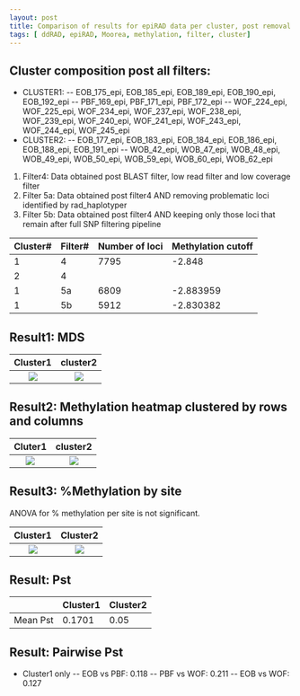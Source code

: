 ```yaml
---
layout: post
title: Comparison of results for epiRAD data per cluster, post removal of problematic loci from technical reps.  
tags: [ ddRAD, epiRAD, Moorea, methylation, filter, cluster]
---
```


## Cluster composition post all filters: 
- CLUSTER1:
-- EOB_175_epi, EOB_185_epi, EOB_189_epi, EOB_190_epi, EOB_192_epi
-- PBF_169_epi, PBF_171_epi, PBF_172_epi
-- WOF_224_epi, WOF_225_epi, WOF_234_epi, WOF_237_epi, WOF_238_epi, WOF_239_epi, WOF_240_epi, WOF_241_epi, WOF_243_epi, WOF_244_epi, WOF_245_epi
- CLUSTER2: 
-- EOB_177_epi, EOB_183_epi, EOB_184_epi, EOB_186_epi, EOB_188_epi, EOB_191_epi
-- WOB_42_epi, WOB_47_epi, WOB_48_epi, WOB_49_epi, WOB_50_epi, WOB_59_epi, WOB_60_epi, WOB_62_epi

1. Filter4: Data obtained post BLAST filter, low read filter and low coverage filter 
2. Filter 5a: Data obtained post filter4 AND removing problematic loci identified by rad_haplotyper 
3. Filter 5b: Data obtained post filter4 AND keeping only those loci that remain after full SNP filtering pipeline

|Cluster#| Filter#  | Number of loci| Methylation cutoff |
|--------|----------|-------------|----------------------|
|1| 4        |  7795       | -2.848               |
|2|4         |              |                       |
|1| 5a       |  6809       |  -2.883959           |
|1| 5b       |  5912       |   -2.830382          |

## Result1: MDS 

Cluster1             | cluster2 
:-------------------------:|:------:
![]({{site.baseurl}}/images/epiRAD_analysis_out/minus_outliers/Filter4_clust1_mds.png)  |  ![]({{site.baseurl}}/images/epiRAD_analysis_out/minus_outliers/Filter4_clust2_mds.png)

## Result2: Methylation heatmap clustered by rows and columns 

Cluter1             | cluster2 
:-------------------------:|:------:
![]({{site.baseurl}}/images/epiRAD_analysis_out/post_fil2b/Filter4_clust1_MethylHeatMap.png)  |  ![]({{site.baseurl}}/images/epiRAD_analysis_out/post_fil2b/Filter4_clust2_MethylHeatMap.png)

## Result3: %Methylation by site
ANOVA for % methylation per site is not significant.

Cluster1             |  Cluster2
:-------------------------:|:------:
![]({{site.baseurl}}/images/epiRAD_analysis_out/post_fil2b/Filter4_iclust1_percnt_CpGmethyln_bysite.png)  |  ![]({{site.baseurl}}/images/epiRAD_analysis_out/post_fil2b/Filter4_clust2_percnt_CpGmethyln_bysite.png) 

## Result: Pst 

|         |Cluster1|Cluster2 
|---------|------------|---------|
Mean Pst| 0.1701| 0.05|

## Result: Pairwise Pst 

- Cluster1 only
-- EOB vs PBF: 0.118 
-- PBF vs WOF: 0.211
-- EOB vs WOF: 0.127

